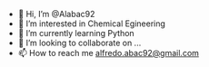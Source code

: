 - 👋 Hi, I’m @Alabac92
- 👀 I’m interested in Chemical Egineering
- 🌱 I’m currently learning Python
- 💞️ I’m looking to collaborate on ...
- 📫 How to reach me alfredo.abac92@gmail.com

<!---
Alabac92/Alabac92 is a ✨ special ✨ repository because its `README.md` (this file) appears on your GitHub profile.
You can click the Preview link to take a look at your changes.
--->
